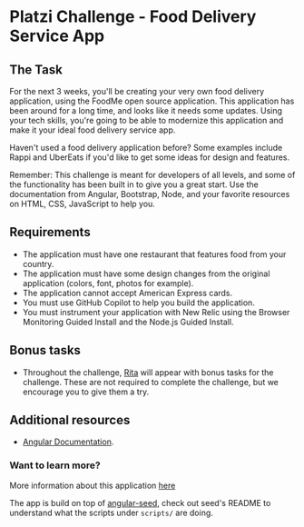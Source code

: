 # Platzi Challenge - Food Delivery Service App

## The Task
For the next 3 weeks, you'll be creating your very own food delivery application, using the FoodMe open source application.
This application has been around for a long time, and looks like it needs some updates. Using your tech skills, you're going to be able to modernize this application and make it your ideal food delivery service app.

Haven't used a food delivery application before? Some examples include Rappi and UberEats if you'd like to get some ideas for design and features.

Remember: This challenge is meant for developers of all levels, and some of the functionality has been built in to give you a great start. Use the documentation from Angular, Bootstrap, Node, and your favorite resources on HTML, CSS, JavaScript to help you.

## Requirements
- The application must have one restaurant that features food from your country.
- The application must have some design changes from the original application (colors, font, photos for example).
- The application cannot accept American Express cards.
- You must use GitHub Copilot to help you build the application.
- You must instrument your application with New Relic using the Browser Monitoring Guided Install and the Node.js Guided Install.

## Bonus tasks
- Throughout the challenge, [Rita](https://www.linkedin.com/in/rita-hill/) will appear with bonus tasks for the challenge. These are not required to complete the challenge, but we encourage you to give them a try.

## Additional resources
- [Angular Documentation](https://angular.dev/overview).

### Want to learn more?
More information about this application [here](http://goo.gl/Xa0Ea)

The app is build on top of [angular-seed](http://github.com/angular/angular-seed),
check out seed's README to understand what the scripts under `scripts/` are doing.
